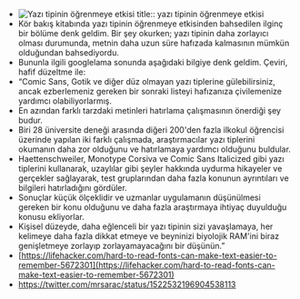 - ![Yazı tipinin öğrenmeye etkisi](https://pbs.twimg.com/media/FSEe9reX0AES0u5?format=jpg&name=large)
  title:: yazı tipinin öğrenmeye etkisi
- Kör bakış kitabında yazı tipinin öğrenmeye etkisinden bahsedilen ilginç bir bölüme denk geldim. Bir şey okurken; yazı tipinin daha zorlayıcı olması durumunda, metnin daha uzun süre hafızada kalmasının mümkün olduğundan bahsediyordu.
- Bununla ilgili googlelama sonunda aşağıdaki bilgiye denk geldim. Çeviri, hafif düzeltme ile:
- “Comic Sans, Gotik ve diğer düz olmayan yazı tiplerine gülebilirsiniz, ancak ezberlemeniz gereken bir sonraki listeyi hafızanıza çivilemenize yardımcı olabiliyorlarmış.
- En azından farklı tarzdaki metinleri hatırlama çalışmasının önerdiği şey budur.
- Biri 28 üniversite deneği arasında diğeri 200'den fazla ilkokul öğrencisi üzerinde yapılan iki farklı çalışmada, araştırmacılar yazı tiplerini okumanın daha zor olduğunu ve hatırlamaya yardımcı olduğunu buldular.
- Haettenschweiler, Monotype Corsiva ve Comic Sans Italicized gibi yazı tiplerini kullanarak, uzaylılar gibi şeyler hakkında uydurma hikayeler ve gerçekler sağlayarak, test gruplarından daha fazla konunun ayrıntıları ve bilgileri hatırladığını gördüler.
- Sonuçlar küçük ölçeklidir ve uzmanlar uygulamanın düşünülmesi gereken bir konu olduğunu ve daha fazla araştırmaya ihtiyaç duyulduğu konusu ekliyorlar.
- Kişisel düzeyde, daha eğlenceli bir yazı tipinin sizi yavaşlamaya, her kelimeye daha fazla dikkat etmeye ve beyninizi biyolojik RAM'ini biraz genişletmeye zorlayıp zorlayamayacağını bir düşünün.”
- [](https://lifehacker.com/hard-to-read-fonts-can-make-text-easier-to-remember-5672301)[https://lifehacker.com/hard-to-read-fonts-can-make-text-easier-to-remember-5672301](https://lifehacker.com/hard-to-read-fonts-can-make-text-easier-to-remember-5672301)
- https://twitter.com/mrsarac/status/1522532196904538113